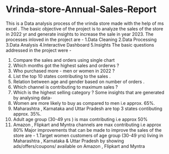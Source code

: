 # Vrinda-store-Annual-Sales-Report
This is a Data analysis process of the vrinda store made with the help of ms excel . 
The basic objective of the project is to analyze the sales of the store in 2022 yr and generate insights to increase the sale in year 2023.
The processes inloved in the project are -
1.Data Cleaning
2.Data Processing   
3.Data Analysis
4.Interactive Dashboard
5.Insights
The basic questions addressed in the project were -
1. Compare the sales and orders using single chart
2. Which months got the highest sales and orderws ?
3. Who purchased more - men or women in 2022 ?
4. List the top 10 states contributing to the sales .
5. Relation between age and gender based on number of orders .
6. Which channel is contributing to maximum sales ?
7. Which is the highest selling category ?
Some insights that are generated by analysing data-
1. Women are more likely to buy as compared to men i.e approx. 65%.
2. Maharashtra , Karnataka and Uttar Pradesh are top 3 states contibuting approx. 35%.
3. Adult age group (30-49 yrs ) is max contributing i.e approx 50%
4. Amazon , Flipkart and Myntra channels are max contributing i.e approx 80%
Major improvements that can be made to improve the sales of the store are -
1.Target women customers of age group (30-49 yrs) living in Maharashtra , Karnataka & Uttar Pradesh by showing ads/offers/coupons/ available on Amazon , Flipkart and Myntra
